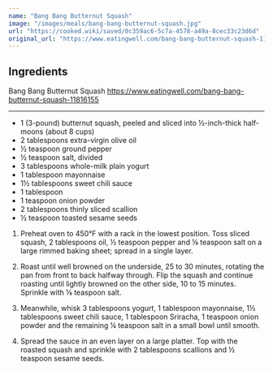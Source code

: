 ```yaml
---
name: "Bang Bang Butternut Squash"
image: "/images/meals/bang-bang-butternut-squash.jpg"
url: "https://cooked.wiki/saved/0c359ac6-5c7a-4578-a49a-8cec33c23d6d"
original_url: "https://www.eatingwell.com/bang-bang-butternut-squash-11816155"
---
```


## Ingredients

Bang Bang Butternut Squash
https://www.eatingwell.com/bang-bang-butternut-squash-11816155

---

- 1 (3-pound) butternut squash, peeled and sliced into ½-inch-thick half-moons (about 8 cups)
- 2 tablespoons extra-virgin olive oil
- ½ teaspoon ground pepper
- ½ teaspoon salt, divided
- 3 tablespoons whole-milk plain yogurt
- 1 tablespoon mayonnaise
- 1½ tablespoons sweet chili sauce
- 1 tablespoon
- 1 teaspoon onion powder
- 2 tablespoons thinly sliced scallion
- ½ teaspoon toasted sesame seeds

1. Preheat oven to 450°F with a rack in the lowest position. Toss sliced squash, 2 tablespoons oil, ½ teaspoon pepper and ⅛ teaspoon salt on a large rimmed baking sheet; spread in a single layer.

2. Roast until well browned on the underside, 25 to 30 minutes, rotating the pan from front to back halfway through. Flip the squash and continue roasting until lightly browned on the other side, 10 to 15 minutes. Sprinkle with ⅛ teaspoon salt.

3. Meanwhile, whisk 3 tablespoons yogurt, 1 tablespoon mayonnaise, 1½ tablespoons sweet chili sauce, 1 tablespoon Sriracha, 1 teaspoon onion powder and the remaining ¼ teaspoon salt in a small bowl until smooth.

4. Spread the sauce in an even layer on a large platter. Top with the roasted squash and sprinkle with 2 tablespoons scallions and ½ teaspoon sesame seeds.
